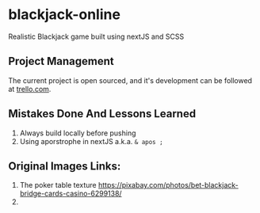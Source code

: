 # blackjack-online

Realistic Blackjack game built using nextJS and SCSS

## Project Management

The current project is open sourced, and it's development can be followed at [trello.com](https://trello.com/b/42YpE9cf/black-jack).

## Mistakes Done And Lessons Learned

1. Always build locally before pushing
2. Using aporstrophe in nextJS a.k.a. `& apos ;`


## Original Images Links:

1. The poker table texture
   https://pixabay.com/photos/bet-blackjack-bridge-cards-casino-6299138/
2. 